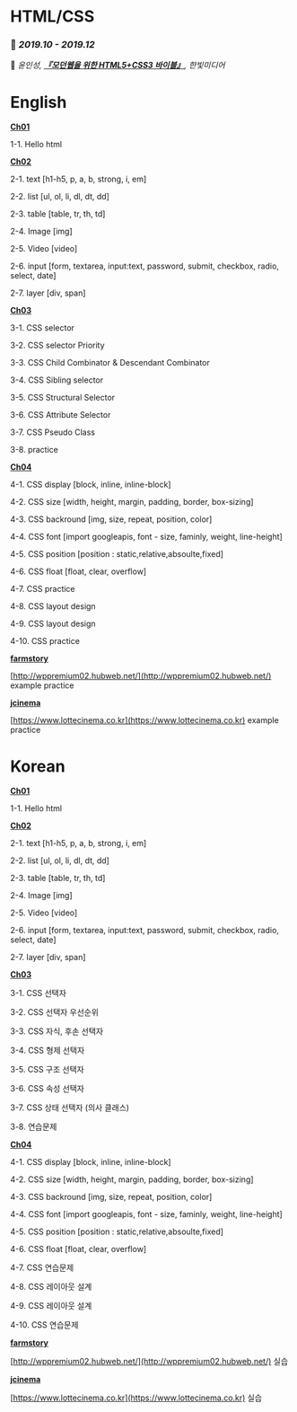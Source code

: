 # HTML/CSS

### 📆 *2019.10 - 2019.12*

📘 *윤인성, **[『모던웹을 위한 HTML5+CSS3 바이블』](http://www.hanbit.co.kr/store/books/look.php?p_code=B8371709349)**, 한빛미디어*

# English

**[Ch01](https://github.com/leedaham/academy-HTML-CSS-2019/tree/master/ch01)**

1-1. Hello html

**[Ch02](https://github.com/leedaham/academy-HTML-CSS-2019/tree/master/ch02)**

2-1. text [h1-h5, p, a, b, strong, i, em]

2-2. list [ul, ol, li, dl, dt, dd]

2-3. table [table, tr, th, td]

2-4. Image [img]

2-5. Video [video]

2-6. input [form, textarea, input:text, password, submit, checkbox, radio, select, date]

2-7. layer [div, span]

**[Ch03](https://github.com/leedaham/academy-HTML-CSS-2019/tree/master/ch03)**

3-1. CSS selector

3-2. CSS selector Priority

3-3. CSS Child Combinator & Descendant Combinator

3-4. CSS Sibling selector

3-5. CSS Structural Selector

3-6. CSS Attribute Selector

3-7. CSS Pseudo Class

3-8. practice

**[Ch04](https://github.com/leedaham/academy-HTML-CSS-2019/tree/master/ch04)**

4-1. CSS display [block, inline, inline-block]

4-2. CSS size [width, height, margin, padding, border, box-sizing]

4-3. CSS backround [img, size, repeat, position, color]

4-4. CSS font [import googleapis, font - size, faminly, weight, line-height]

4-5. CSS position [position : static,relative,absoulte,fixed]

4-6. CSS float [float, clear, overflow]

4-7. CSS practice

4-8. CSS layout design

4-9. CSS layout design

4-10. CSS practice

[**farmstory**](https://github.com/leedaham/academy-HTML-CSS-2019/tree/master/farmstory)

[http://wppremium02.hubweb.net/](http://wppremium02.hubweb.net/) example practice

[**jcinema**](https://github.com/leedaham/academy-HTML-CSS-2019/tree/master/jcinema)

[https://www.lottecinema.co.kr](https://www.lottecinema.co.kr) example practice

# Korean

**[Ch01](https://github.com/leedaham/academy-HTML-CSS-2019/tree/master/ch01)**

1-1. Hello html

**[Ch02](https://github.com/leedaham/academy-HTML-CSS-2019/tree/master/ch02)**

2-1. text [h1-h5, p, a, b, strong, i, em]

2-2. list [ul, ol, li, dl, dt, dd]

2-3. table [table, tr, th, td]

2-4. Image [img]

2-5. Video [video]

2-6. input [form, textarea, input:text, password, submit, checkbox, radio, select, date]

2-7. layer [div, span]

**[Ch03](https://github.com/leedaham/academy-HTML-CSS-2019/tree/master/ch03)**

3-1. CSS 선택자

3-2. CSS 선택자 우선순위

3-3. CSS 자식, 후손 선택자

3-4. CSS 형제 선택자

3-5. CSS 구조 선택자

3-6. CSS 속성 선택자

3-7. CSS 상태 선택자 (의사 클래스)

3-8. 연습문제

**[Ch04](https://github.com/leedaham/academy-HTML-CSS-2019/tree/master/ch04)**

4-1. CSS display [block, inline, inline-block]

4-2. CSS size [width, height, margin, padding, border, box-sizing]

4-3. CSS backround [img, size, repeat, position, color]

4-4. CSS font [import googleapis, font - size, faminly, weight, line-height]

4-5. CSS position [position : static,relative,absoulte,fixed]

4-6. CSS float [float, clear, overflow]

4-7. CSS 연습문제

4-8. CSS 레이아웃 설계

4-9. CSS 레이아웃 설계

4-10. CSS 연습문제

[**farmstory**](https://github.com/leedaham/academy-HTML-CSS-2019/tree/master/farmstory)

[http://wppremium02.hubweb.net/](http://wppremium02.hubweb.net/) 실습

[**jcinema**](https://github.com/leedaham/academy-HTML-CSS-2019/tree/master/jcinema)

[https://www.lottecinema.co.kr](https://www.lottecinema.co.kr) 실습

